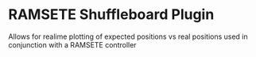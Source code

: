 # RAMSETE Shuffleboard Plugin

Allows for realime plotting of expected positions vs real positions used in conjunction with a RAMSETE controller
